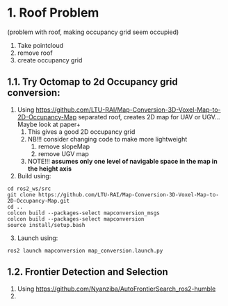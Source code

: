 
# 1. Roof Problem
(problem with roof, making occupancy grid seem occupied)

1. Take pointcloud
2. remove roof
3. create occupancy grid

## 1.1. Try Octomap to 2d Occupancy grid conversion:
1. Using https://github.com/LTU-RAI/Map-Conversion-3D-Voxel-Map-to-2D-Occupancy-Map  separated roof, creates 2D map for UAV or UGV... Maybe look at paper+
	1. This gives a good 2D occupancy grid
	2. NB!!! consider changing code to make more lightweight
		1. remove slopeMap
		2. remove UGV map
	3. NOTE!!! **assumes only one level of navigable space in the map in the height axis**
2. Build using:
```
cd ros2_ws/src
git clone https://github.com/LTU-RAI/Map-Conversion-3D-Voxel-Map-to-2D-Occupancy-Map.git
cd ..
colcon build --packages-select mapconversion_msgs
colcon build --packages-select mapconversion
source install/setup.bash
```

3. Launch using:
```Shell
ros2 launch mapconversion map_conversion.launch.py
```


## 1.2. Frontier Detection and Selection

1. Using https://github.com/Nyanziba/AutoFrontierSearch_ros2-humble
2. 













